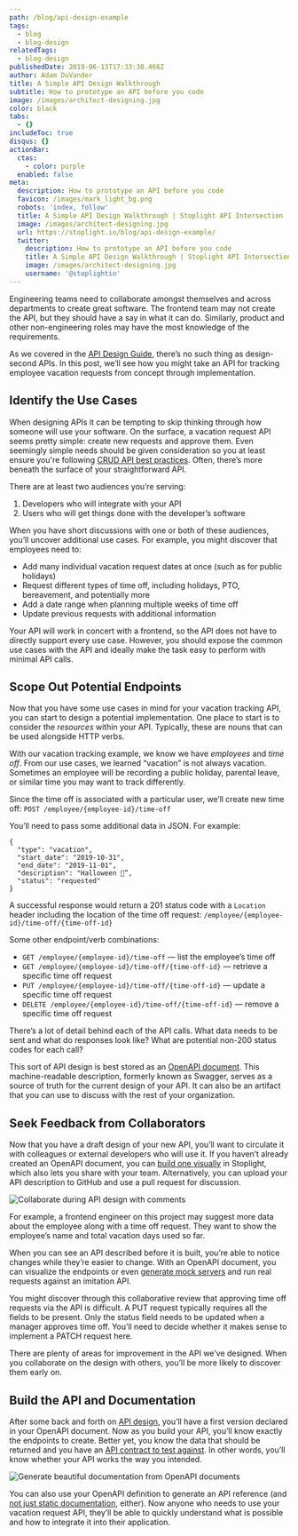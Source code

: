```yaml
---
path: /blog/api-design-example
tags:
  - blog
  - blog-design
relatedTags:
  - blog-design
publishedDate: 2019-06-13T17:33:30.466Z
author: Adam DuVander
title: A Simple API Design Walkthrough
subtitle: How to prototype an API before you code
image: /images/architect-designing.jpg
color: black
tabs:
  - {}
includeToc: true
disqus: {}
actionBar:
  ctas:
    - color: purple
  enabled: false
meta:
  description: How to prototype an API before you code
  favicon: /images/mark_light_bg.png
  robots: 'index, follow'
  title: A Simple API Design Walkthrough | Stoplight API Intersection
  image: /images/architect-designing.jpg
  url: https://stoplight.io/blog/api-design-example/
  twitter:
    description: How to prototype an API before you code
    title: A Simple API Design Walkthrough | Stoplight API Intersection
    image: /images/architect-designing.jpg
    username: '@stoplightio'
---
```


Engineering teams need to collaborate amongst themselves and across departments to create great software. The frontend team may not create the API, but they should have a say in what it can do. Similarly, product and other non-engineering roles may have the most knowledge of the requirements.

As we covered in the [API Design Guide](https://stoplight.io/api-design-guide/basics/), there’s no such thing as design-second APIs. In this post, we’ll see how you might take an API for tracking employee vacation requests from concept through implementation.

## Identify the Use Cases

When designing APIs it can be tempting to skip thinking through how someone will use your software. On the surface, a vacation request API seems pretty simple: create new requests and approve them. Even seemingly simple needs should be given consideration so you at least ensure you're following [CRUD API best practices](https://stoplight.io/blog/crud-api-design/). Often, there’s more beneath the surface of your straightforward API.

There are at least two audiences you’re serving:

1. Developers who will integrate with your API
2. Users who will get things done with the developer’s software

When you have short discussions with one or both of these audiences, you’ll uncover additional use cases. For example, you might discover that employees need to:

- Add many individual vacation request dates at once (such as for public holidays)
- Request different types of time off, including holidays, PTO, bereavement, and potentially more
- Add a date range when planning multiple weeks of time off
- Update previous requests with additional information

Your API will work in concert with a frontend, so the API does not have to directly support every use case. However, you should expose the common use cases with the API and ideally make the task easy to perform with minimal API calls.

## Scope Out Potential Endpoints

Now that you have some use cases in mind for your vacation tracking API, you can start to design a potential implementation. One place to start is to consider the _resources_ within your API. Typically, these are nouns that can be used alongside HTTP verbs.

With our vacation tracking example, we know we have _employees_ and _time off_. From our use cases, we learned “vacation” is not always vacation. Sometimes an employee will be recording a public holiday, parental leave, or similar time you may want to track differently.

Since the time off is associated with a particular user, we’ll create new time off:
`POST /employee/{employee-id}/time-off`

You’ll need to pass some additional data in JSON. For example:

```
{
  "type": "vacation",
  "start_date": "2019-10-31",
  "end_date": "2019-11-01",
  "description": "Halloween 🎃”,
  "status": "requested"
}
```

A successful response would return a 201 status code with a `Location` header including the location of the time off request: `/employee/{employee-id}/time-off/{time-off-id}`

Some other endpoint/verb combinations:

- `GET /employee/{employee-id}/time-off` — list the employee’s time off
- `GET /employee/{employee-id}/time-off/{time-off-id}` — retrieve a specific time off request
- `PUT /employee/{employee-id}/time-off/{time-off-id}` — update a specific time off request
- `DELETE /employee/{employee-id}/time-off/{time-off-id}` — remove a specific time off request

There’s a lot of detail behind each of the API calls. What data needs to be sent and what do responses look like? What are potential non-200 status codes for each call?

This sort of API design is best stored as an [OpenAPI document](https://stoplight.io/api-design-guide/openapi). This machine-readable description, formerly known as Swagger, serves as a source of truth for the current design of your API. It can also be an artifact that you can use to discuss with the rest of your organization.

## Seek Feedback from Collaborators

Now that you have a draft design of your new API, you’ll want to circulate it with colleagues or external developers who will use it. If you haven’t already created an OpenAPI document, you can [build one visually](https://next.stoplight.io/) in Stoplight, which also lets you share with your team. Alternatively, you can upload your API description to GitHub and use a pull request for discussion.

![Collaborate during API design with comments](/images/discussions.gif)

For example, a frontend engineer on this project may suggest more data about the employee along with a time off request. They want to show the employee’s name and total vacation days used so far.

When you can see an API described before it is built, you’re able to notice changes while they’re easier to change. With an OpenAPI document, you can visualize the endpoints or even [generate mock servers](https://stoplight.io/mocking/) and run real requests against an imitation API.

You might discover through this collaborative review that approving time off requests via the API is difficult. A PUT request typically requires all the fields to be present. Only the status field needs to be updated when a manager approves time off. You’ll need to decide whether it makes sense to implement a PATCH request here.

There are plenty of areas for improvement in the API we’ve designed. When you collaborate on the design with others, you’ll be more likely to discover them early on.

## Build the API and Documentation

After some back and forth on [API design](https://stoplight.io/design/), you’ll have a first version declared in your OpenAPI document. Now as you build your API, you’ll know exactly the endpoints to create. Better yet, you know the data that should be returned and you have an [API contract to test against](https://stoplight.io/blog/what-is-api-testing/). In other words, you’ll know whether your API works the way you intended.

![Generate beautiful documentation from OpenAPI documents](/images/docs_header.png)

You can also use your OpenAPI definition to generate an API reference (and [not just static documentation](https://stoplight.io/blog/beyond-static-documentation/), either). Now anyone who needs to use your vacation request API, they’ll be able to quickly understand what is possible and how to integrate it into their application.
